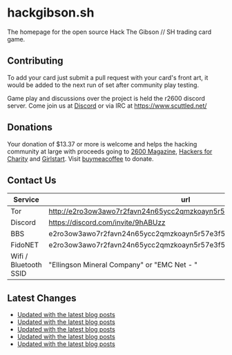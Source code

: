 # hackgibson.sh
The homepage for the open source Hack The Gibson // SH trading card game.


## Contributing

To add your card just submit a pull request with your card's front art, it would be added to the next run of set after community play testing.

Game play and discussions over the project is held the r2600 discord server. Come join us at [Discord](https://discord.com/invite/9hABUzz) or via IRC at https://www.scuttled.net/


## Donations

Your donation of $13.37 or more is welcome and helps the hacking community at large with proceeds going to [2600 Magazine](https://2600.com/), [Hackers for Charity](https://hackersforcharity.org) and [Girlstart](https://girlstart.org).  Visit [buymeacoffee](https://www.buymeacoffee.com/hackgibson.sh) to donate.


## Contact Us

Service | url
-|-
Tor | http://e2ro3ow3awo7r2favn24n65ycc2qmzkoayn5r57e3f56nvjwdcgg32ad.onion
Discord | https://discord.com/invite/9hABUzz
BBS | e2ro3ow3awo7r2favn24n65ycc2qmzkoayn5r57e3f56nvjwdcgg32ad.onion:23
FidoNET | e2ro3ow3awo7r2favn24n65ycc2qmzkoayn5r57e3f56nvjwdcgg32ad.onion:24554
Wifi / Bluetooth SSID | "Ellingson Mineral Company" or "EMC Net - <fidonet address>"

## Latest Changes
<!-- BLOG-POST-LIST:START -->
- [Updated with the latest blog posts](https://github.com/DFW2600/hackgibson.sh/commit/5e6f618e9a51754eb0d551078230ade41f1ae911)
- [Updated with the latest blog posts](https://github.com/DFW2600/hackgibson.sh/commit/18de9c600f90c3b7f49a6c57e9b9c316cc034119)
- [Updated with the latest blog posts](https://github.com/DFW2600/hackgibson.sh/commit/c63232a65bb635e8ce71536d0de5783e548b59c3)
- [Updated with the latest blog posts](https://github.com/DFW2600/hackgibson.sh/commit/d8cfa3f62415f54485b666a3ac48259a03fb20a1)
- [Updated with the latest blog posts](https://github.com/DFW2600/hackgibson.sh/commit/092ac18059768a51654faa4ddab9f719e5c8b28e)
<!-- BLOG-POST-LIST:END -->
